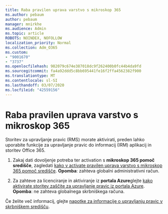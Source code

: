 ```yaml
---
title: Raba pravilen uprava varstvo s mikroskop 365
ms.author: pebaum
author: pebaum
manager: mnirkhe
ms.audience: Admin
ms.topic: article
ROBOTS: NOINDEX, NOFOLLOW
localization_priority: Normal
ms.collection: Adm_O365
ms.custom:
- "9001670"
- "3737"
ms.openlocfilehash: 982079c674e387018dc9f262400b0fc44b4da9fd
ms.sourcegitcommit: fa4a92ddd5c8bb695441fe16f2ffa4562382f900
ms.translationtype: MT
ms.contentlocale: sl-SI
ms.lasthandoff: 03/07/2020
ms.locfileid: "42559156"
---
```

# <a name="use-rights-management-protection-with-microsoft-365"></a>Raba pravilen uprava varstvo s mikroskop 365

Storitev za upravljanje pravic (RMS) morate aktivirati, preden lahko uporabite funkcije za upravljanje pravic do informacij (IRM) aplikacij in storitev Office 365.

1. Zakaj dati dovoljenje potreba ter activation s **mikroskop 365 pomoč središče**, zagledati [kako v activate pravilen uprava varstvo s mikroskop 365 pomoč središče](https://docs.microsoft.com/azure/information-protection/activate-office365). **Opomba**: zahteva globalni administrativni račun.

2. Za zahteve za licenciranje in aktiviranje iz **portala Azure**glejte [kako aktivirate storitev zaščite za upravljanje pravic iz portala Azure](https://docs.microsoft.com/azure/information-protection/activate-azure). **Opomba**: ne zahteva globalnega skrbniškega računa.
 

Če želite več informacij, glejte [napotke za informacije o upravljanju pravic v skrbniškem središču](https://docs.microsoft.com/office365/enterprise/activate-rms-in-office-365).
